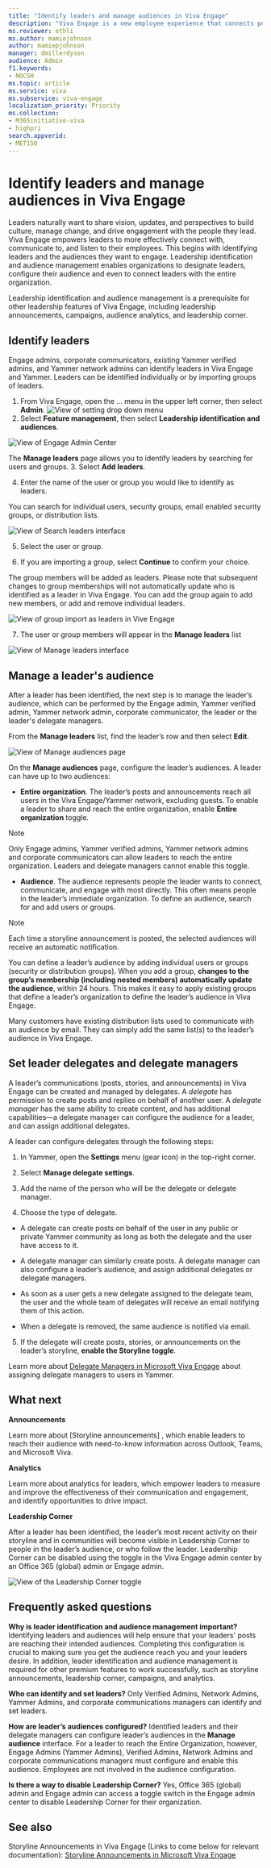 ```yaml
---
title: "Identify leaders and manage audiences in Viva Engage"
description: "Viva Engage is a new employee experience that connects people across the company—wherever and whenever they work—so that everyone is included and engaged."
ms.reviewer: ethli
ms.author: mamiejohnson
author: mamiepjohnson
manager: dmillerdyson
audience: Admin
f1.keywords:
- NOCSH
ms.topic: article
ms.service: viva
ms.subservice: viva-engage
localization_priority: Priority
ms.collection:  
- M365initiative-viva
- highpri
search.appverid:
- MET150
---
```



# Identify leaders and manage audiences in Viva Engage

Leaders naturally want to share vision, updates, and perspectives to build culture, manage change, and drive engagement with the people they lead. Viva Engage empowers leaders to more effectively connect with, communicate to, and listen to their employees. This begins with identifying leaders and the audiences they want to engage. Leadership identification and audience management enables organizations to designate leaders, configure their audience and even to connect leaders with the entire organization. 

Leadership identification and audience management is a prerequisite for other leadership features of Viva Engage, including leadership announcements, campaigns, audience analytics, and leadership corner. 

## Identify leaders

Engage admins, corporate communicators, existing Yammer verified admins, and Yammer network admins can identify leaders in Viva Engage and Yammer. Leaders can be identified individually or by importing groups of leaders. 

1. From Viva Engage, open the … menu in the upper left corner, then select **Admin**.
![View of setting drop down menu](/Viva/media/engage/campaigns/create-campaign-admin-portal.png)
2. Select **Feature management**, then select **Leadership identification and audiences**.  

![View of Engage Admin Center](/Viva/media/engage/IMG/VE-admin-center-leadership-id.png)

The **Manage leaders** page allows you to identify leaders by searching for users and groups.
3. Select **Add leaders**. 

4. Enter the name of the user or group you would like to identify as leaders.  

You can search for individual users, security groups, email enabled security groups, or distribution lists. 

![View of Search leaders interface](/Viva/media/engage/IMG/search-leaders.png)

5. Select the user or group. 

6. If you are importing a group, select **Continue** to confirm your choice.

The group members will be added as leaders. Please note that subsequent changes to group memberships will not automatically update who is identified as a leader in Viva Engage. You can add the group again to add new members, or add and remove individual leaders. 

![View of group import as leaders in Vive Engage](/Viva/media/engage/IMG/group-addition.png)

7. The user or group members will appear in the **Manage leaders** list 

![View of Manage leaders interface](/Viva/media/engage/IMG/manage-leaders-interface.png)

## Manage a leader's audience

After a leader has been identified, the next step is to manage the leader’s audience, which can be performed by the Engage admin, Yammer verified admin, Yammer network admin, corporate communicator, the leader or the leader's delegate managers.  

From the **Manage leaders** list, find the leader’s row and then select **Edit**. 

![View of Manage audiences page](/Viva/media/engage/IMG/manage-audiences-toggle.png)

On the **Manage audiences** page, configure the leader’s audiences. A leader can have up to two audiences:  

- **Entire organization**. The leader’s posts and announcements reach all users in the Viva Engage/Yammer network, excluding guests. To enable a leader to share and reach the entire organization, enable **Entire organization** toggle.  

> [!NOTE]
> Only Engage admins, Yammer verified admins, Yammer network admins and corporate communicators can allow leaders to reach the entire organization. Leaders and delegate managers cannot enable this toggle.  

- **Audience**. The audience represents people the leader wants to connect, communicate, and engage with most directly. This often means people in the leader’s immediate organization. To define an audience, search for and add users or groups.  

> [!NOTE]
> Each time a storyline announcement is posted, the selected audiences will receive an automatic notification. 

You can define a leader’s audience by adding individual users or groups (security or distribution groups). When you add a group, **changes to the group’s membership (including nested members) automatically update the audience**, within 24 hours. This makes it easy to apply existing groups that define a leader’s organization to define the leader’s audience in Viva Engage.  

Many customers have existing distribution lists used to communicate with an audience by email. They can simply add the same list(s) to the leader’s audience in Viva Engage. 

## Set leader delegates and delegate managers 

A leader’s communications (posts, stories, and announcements) in Viva Engage can be created and managed by delegates. A *delegate* has permission to create posts and replies on behalf of another user. A *delegate manager* has the same ability to create content, and has additional capabilities—a delegate manager can configure the audience for a leader, and can assign additional delegates. 

A leader can configure delegates through the following steps: 

1. In Yammer, open the **Settings** menu (gear icon) in the top-right corner. 
2. Select **Manage delegate settings**. 

3. Add the name of the person who will be the delegate or delegate manager. 

4. Choose the type of delegate. 

- A delegate can create posts on behalf of the user in any public or private Yammer community as long as both the delegate and the user have access to it. 

- A delegate manager can similarly create posts. A delegate manager can also configure a leader’s audience, and assign additional delegates or delegate managers. 

- As soon as a user gets a new delegate assigned to the delegate team, the user and the whole team of delegates will receive an email notifying them of this action. 

- When a delegate is removed, the same audience is notified via email. 

5. If the delegate will create posts, stories, or announcements on the leader’s storyline, **enable the Storyline toggle**. 

Learn more about [Delegate Managers in Microsoft Viva Engage](https://support.microsoft.com/en-us/office/enable-someone-to-post-to-yammer-on-your-behalf-60f879cd-43dd-44fe-bffb-1084d4f85285) about assigning delegate managers to users in Yammer.   

## What next 

**Announcements**

Learn more about [Storyline announcements] , which enable leaders to reach their audience with need-to-know information across Outlook, Teams, and Microsoft Viva. 

**Analytics**

Learn more about analytics for leaders, which empower leaders to measure and improve the effectiveness of their communication and engagement, and identify opportunities to drive impact.  

**Leadership Corner**

After a leader has been identified, the leader’s most recent activity on their storyline and in communities will become visible in Leadership Corner to people in the leader’s audience, or who follow the leader. Leadership Corner can be disabled using the toggle in the Viva Engage admin center by an Office 365 (global) admin or Engage admin. 

![View of the Leadership Corner toggle](/Viva/media/engage/campaigns/create-campaign-new-campaign-modal.png)

## Frequently asked questions

**Why is leader identification and audience management important?**  Identifying leaders and audiences will help ensure that your leaders' posts are reaching their intended audiences. Completing this configuration is crucial to making sure you get the audience reach you and your leaders desire. In addition, leader identification and audience management is required for other premium features to work successfully, such as storyline announcements, leadership corner, campaigns, and analytics. 

**Who can identify and set leaders?** Only Verified Admins, Network Admins, Yammer Admins, and corporate communications managers can identify and set leaders. 

**How are leader’s audiences configured?** Identified leaders and their delegate managers can configure leader’s audiences in the **Manage audience** interface. For a leader to reach the Entire Organization, however, Engage Admins (Yammer Admins), Verified Admins, Network Admins and corporate communications managers must configure and enable this audience. Employees are not involved in the audience configuration.  

**Is there a way to disable Leadership Corner?** Yes, Office 365 (global) admin and Engage admin can access a toggle switch in the Engage admin center to disable Leadership Corner for their organization.

## See also 
Storyline Announcements in Viva Engage (Links to come below for relevant documentation): [Storyline Announcements in Microsoft Viva Engage](https://support.microsoft.com/en-us/topic/getting-started-with-microsoft-viva-engage-729f9fce-3aa6-4478-888c-a1543918c284)
<!-- 
[Yammer administration documentation](/yammer/)

[Yammer adoption center](https://adoption.microsoft.com/yammer/)

[Yammer help & learning](https://support.microsoft.com/yammer)

>